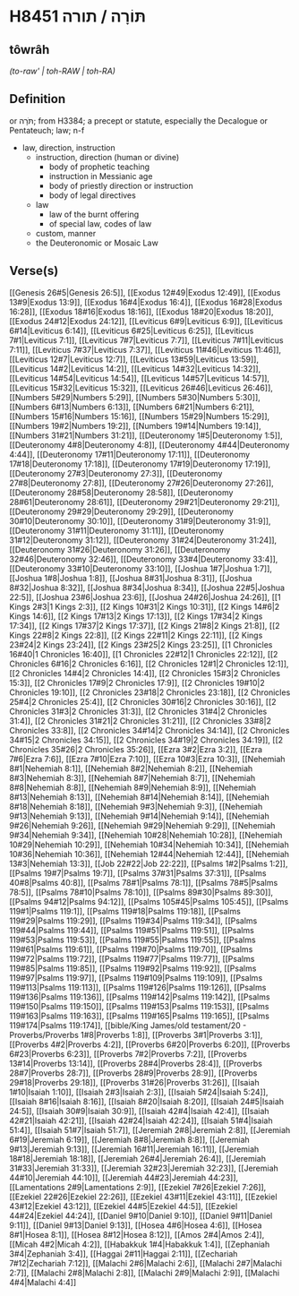 # H8451 תּוֹרָה / תורה

## tôwrâh

_(to-raw' | toh-RAW | toh-RA)_

## Definition

or תֹּרָה; from H3384; a precept or statute, especially the Decalogue or Pentateuch; law; n-f

- law, direction, instruction
  - instruction, direction (human or divine)
    - body of prophetic teaching
    - instruction in Messianic age
    - body of priestly direction or instruction
    - body of legal directives
  - law
    - law of the burnt offering
    - of special law, codes of law
  - custom, manner
  - the Deuteronomic or Mosaic Law

## Verse(s)

[[Genesis 26#5|Genesis 26:5]], [[Exodus 12#49|Exodus 12:49]], [[Exodus 13#9|Exodus 13:9]], [[Exodus 16#4|Exodus 16:4]], [[Exodus 16#28|Exodus 16:28]], [[Exodus 18#16|Exodus 18:16]], [[Exodus 18#20|Exodus 18:20]], [[Exodus 24#12|Exodus 24:12]], [[Leviticus 6#9|Leviticus 6:9]], [[Leviticus 6#14|Leviticus 6:14]], [[Leviticus 6#25|Leviticus 6:25]], [[Leviticus 7#1|Leviticus 7:1]], [[Leviticus 7#7|Leviticus 7:7]], [[Leviticus 7#11|Leviticus 7:11]], [[Leviticus 7#37|Leviticus 7:37]], [[Leviticus 11#46|Leviticus 11:46]], [[Leviticus 12#7|Leviticus 12:7]], [[Leviticus 13#59|Leviticus 13:59]], [[Leviticus 14#2|Leviticus 14:2]], [[Leviticus 14#32|Leviticus 14:32]], [[Leviticus 14#54|Leviticus 14:54]], [[Leviticus 14#57|Leviticus 14:57]], [[Leviticus 15#32|Leviticus 15:32]], [[Leviticus 26#46|Leviticus 26:46]], [[Numbers 5#29|Numbers 5:29]], [[Numbers 5#30|Numbers 5:30]], [[Numbers 6#13|Numbers 6:13]], [[Numbers 6#21|Numbers 6:21]], [[Numbers 15#16|Numbers 15:16]], [[Numbers 15#29|Numbers 15:29]], [[Numbers 19#2|Numbers 19:2]], [[Numbers 19#14|Numbers 19:14]], [[Numbers 31#21|Numbers 31:21]], [[Deuteronomy 1#5|Deuteronomy 1:5]], [[Deuteronomy 4#8|Deuteronomy 4:8]], [[Deuteronomy 4#44|Deuteronomy 4:44]], [[Deuteronomy 17#11|Deuteronomy 17:11]], [[Deuteronomy 17#18|Deuteronomy 17:18]], [[Deuteronomy 17#19|Deuteronomy 17:19]], [[Deuteronomy 27#3|Deuteronomy 27:3]], [[Deuteronomy 27#8|Deuteronomy 27:8]], [[Deuteronomy 27#26|Deuteronomy 27:26]], [[Deuteronomy 28#58|Deuteronomy 28:58]], [[Deuteronomy 28#61|Deuteronomy 28:61]], [[Deuteronomy 29#21|Deuteronomy 29:21]], [[Deuteronomy 29#29|Deuteronomy 29:29]], [[Deuteronomy 30#10|Deuteronomy 30:10]], [[Deuteronomy 31#9|Deuteronomy 31:9]], [[Deuteronomy 31#11|Deuteronomy 31:11]], [[Deuteronomy 31#12|Deuteronomy 31:12]], [[Deuteronomy 31#24|Deuteronomy 31:24]], [[Deuteronomy 31#26|Deuteronomy 31:26]], [[Deuteronomy 32#46|Deuteronomy 32:46]], [[Deuteronomy 33#4|Deuteronomy 33:4]], [[Deuteronomy 33#10|Deuteronomy 33:10]], [[Joshua 1#7|Joshua 1:7]], [[Joshua 1#8|Joshua 1:8]], [[Joshua 8#31|Joshua 8:31]], [[Joshua 8#32|Joshua 8:32]], [[Joshua 8#34|Joshua 8:34]], [[Joshua 22#5|Joshua 22:5]], [[Joshua 23#6|Joshua 23:6]], [[Joshua 24#26|Joshua 24:26]], [[1 Kings 2#3|1 Kings 2:3]], [[2 Kings 10#31|2 Kings 10:31]], [[2 Kings 14#6|2 Kings 14:6]], [[2 Kings 17#13|2 Kings 17:13]], [[2 Kings 17#34|2 Kings 17:34]], [[2 Kings 17#37|2 Kings 17:37]], [[2 Kings 21#8|2 Kings 21:8]], [[2 Kings 22#8|2 Kings 22:8]], [[2 Kings 22#11|2 Kings 22:11]], [[2 Kings 23#24|2 Kings 23:24]], [[2 Kings 23#25|2 Kings 23:25]], [[1 Chronicles 16#40|1 Chronicles 16:40]], [[1 Chronicles 22#12|1 Chronicles 22:12]], [[2 Chronicles 6#16|2 Chronicles 6:16]], [[2 Chronicles 12#1|2 Chronicles 12:1]], [[2 Chronicles 14#4|2 Chronicles 14:4]], [[2 Chronicles 15#3|2 Chronicles 15:3]], [[2 Chronicles 17#9|2 Chronicles 17:9]], [[2 Chronicles 19#10|2 Chronicles 19:10]], [[2 Chronicles 23#18|2 Chronicles 23:18]], [[2 Chronicles 25#4|2 Chronicles 25:4]], [[2 Chronicles 30#16|2 Chronicles 30:16]], [[2 Chronicles 31#3|2 Chronicles 31:3]], [[2 Chronicles 31#4|2 Chronicles 31:4]], [[2 Chronicles 31#21|2 Chronicles 31:21]], [[2 Chronicles 33#8|2 Chronicles 33:8]], [[2 Chronicles 34#14|2 Chronicles 34:14]], [[2 Chronicles 34#15|2 Chronicles 34:15]], [[2 Chronicles 34#19|2 Chronicles 34:19]], [[2 Chronicles 35#26|2 Chronicles 35:26]], [[Ezra 3#2|Ezra 3:2]], [[Ezra 7#6|Ezra 7:6]], [[Ezra 7#10|Ezra 7:10]], [[Ezra 10#3|Ezra 10:3]], [[Nehemiah 8#1|Nehemiah 8:1]], [[Nehemiah 8#2|Nehemiah 8:2]], [[Nehemiah 8#3|Nehemiah 8:3]], [[Nehemiah 8#7|Nehemiah 8:7]], [[Nehemiah 8#8|Nehemiah 8:8]], [[Nehemiah 8#9|Nehemiah 8:9]], [[Nehemiah 8#13|Nehemiah 8:13]], [[Nehemiah 8#14|Nehemiah 8:14]], [[Nehemiah 8#18|Nehemiah 8:18]], [[Nehemiah 9#3|Nehemiah 9:3]], [[Nehemiah 9#13|Nehemiah 9:13]], [[Nehemiah 9#14|Nehemiah 9:14]], [[Nehemiah 9#26|Nehemiah 9:26]], [[Nehemiah 9#29|Nehemiah 9:29]], [[Nehemiah 9#34|Nehemiah 9:34]], [[Nehemiah 10#28|Nehemiah 10:28]], [[Nehemiah 10#29|Nehemiah 10:29]], [[Nehemiah 10#34|Nehemiah 10:34]], [[Nehemiah 10#36|Nehemiah 10:36]], [[Nehemiah 12#44|Nehemiah 12:44]], [[Nehemiah 13#3|Nehemiah 13:3]], [[Job 22#22|Job 22:22]], [[Psalms 1#2|Psalms 1:2]], [[Psalms 19#7|Psalms 19:7]], [[Psalms 37#31|Psalms 37:31]], [[Psalms 40#8|Psalms 40:8]], [[Psalms 78#1|Psalms 78:1]], [[Psalms 78#5|Psalms 78:5]], [[Psalms 78#10|Psalms 78:10]], [[Psalms 89#30|Psalms 89:30]], [[Psalms 94#12|Psalms 94:12]], [[Psalms 105#45|Psalms 105:45]], [[Psalms 119#1|Psalms 119:1]], [[Psalms 119#18|Psalms 119:18]], [[Psalms 119#29|Psalms 119:29]], [[Psalms 119#34|Psalms 119:34]], [[Psalms 119#44|Psalms 119:44]], [[Psalms 119#51|Psalms 119:51]], [[Psalms 119#53|Psalms 119:53]], [[Psalms 119#55|Psalms 119:55]], [[Psalms 119#61|Psalms 119:61]], [[Psalms 119#70|Psalms 119:70]], [[Psalms 119#72|Psalms 119:72]], [[Psalms 119#77|Psalms 119:77]], [[Psalms 119#85|Psalms 119:85]], [[Psalms 119#92|Psalms 119:92]], [[Psalms 119#97|Psalms 119:97]], [[Psalms 119#109|Psalms 119:109]], [[Psalms 119#113|Psalms 119:113]], [[Psalms 119#126|Psalms 119:126]], [[Psalms 119#136|Psalms 119:136]], [[Psalms 119#142|Psalms 119:142]], [[Psalms 119#150|Psalms 119:150]], [[Psalms 119#153|Psalms 119:153]], [[Psalms 119#163|Psalms 119:163]], [[Psalms 119#165|Psalms 119:165]], [[Psalms 119#174|Psalms 119:174]], [[bible/King James/old testament/20 - Proverbs/Proverbs 1#8|Proverbs 1:8]], [[Proverbs 3#1|Proverbs 3:1]], [[Proverbs 4#2|Proverbs 4:2]], [[Proverbs 6#20|Proverbs 6:20]], [[Proverbs 6#23|Proverbs 6:23]], [[Proverbs 7#2|Proverbs 7:2]], [[Proverbs 13#14|Proverbs 13:14]], [[Proverbs 28#4|Proverbs 28:4]], [[Proverbs 28#7|Proverbs 28:7]], [[Proverbs 28#9|Proverbs 28:9]], [[Proverbs 29#18|Proverbs 29:18]], [[Proverbs 31#26|Proverbs 31:26]], [[Isaiah 1#10|Isaiah 1:10]], [[Isaiah 2#3|Isaiah 2:3]], [[Isaiah 5#24|Isaiah 5:24]], [[Isaiah 8#16|Isaiah 8:16]], [[Isaiah 8#20|Isaiah 8:20]], [[Isaiah 24#5|Isaiah 24:5]], [[Isaiah 30#9|Isaiah 30:9]], [[Isaiah 42#4|Isaiah 42:4]], [[Isaiah 42#21|Isaiah 42:21]], [[Isaiah 42#24|Isaiah 42:24]], [[Isaiah 51#4|Isaiah 51:4]], [[Isaiah 51#7|Isaiah 51:7]], [[Jeremiah 2#8|Jeremiah 2:8]], [[Jeremiah 6#19|Jeremiah 6:19]], [[Jeremiah 8#8|Jeremiah 8:8]], [[Jeremiah 9#13|Jeremiah 9:13]], [[Jeremiah 16#11|Jeremiah 16:11]], [[Jeremiah 18#18|Jeremiah 18:18]], [[Jeremiah 26#4|Jeremiah 26:4]], [[Jeremiah 31#33|Jeremiah 31:33]], [[Jeremiah 32#23|Jeremiah 32:23]], [[Jeremiah 44#10|Jeremiah 44:10]], [[Jeremiah 44#23|Jeremiah 44:23]], [[Lamentations 2#9|Lamentations 2:9]], [[Ezekiel 7#26|Ezekiel 7:26]], [[Ezekiel 22#26|Ezekiel 22:26]], [[Ezekiel 43#11|Ezekiel 43:11]], [[Ezekiel 43#12|Ezekiel 43:12]], [[Ezekiel 44#5|Ezekiel 44:5]], [[Ezekiel 44#24|Ezekiel 44:24]], [[Daniel 9#10|Daniel 9:10]], [[Daniel 9#11|Daniel 9:11]], [[Daniel 9#13|Daniel 9:13]], [[Hosea 4#6|Hosea 4:6]], [[Hosea 8#1|Hosea 8:1]], [[Hosea 8#12|Hosea 8:12]], [[Amos 2#4|Amos 2:4]], [[Micah 4#2|Micah 4:2]], [[Habakkuk 1#4|Habakkuk 1:4]], [[Zephaniah 3#4|Zephaniah 3:4]], [[Haggai 2#11|Haggai 2:11]], [[Zechariah 7#12|Zechariah 7:12]], [[Malachi 2#6|Malachi 2:6]], [[Malachi 2#7|Malachi 2:7]], [[Malachi 2#8|Malachi 2:8]], [[Malachi 2#9|Malachi 2:9]], [[Malachi 4#4|Malachi 4:4]]